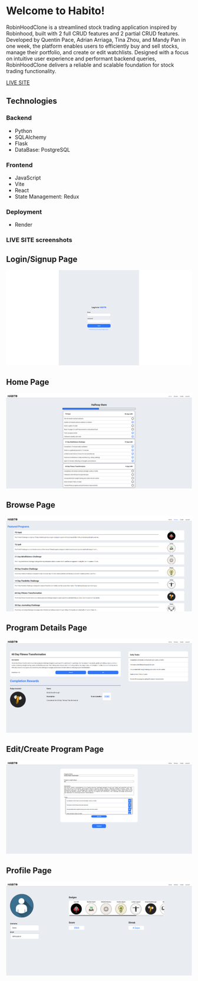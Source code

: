 # Welcome to Habito!

RobinHoodClone is a streamlined stock trading application inspired by Robinhood, built with 2 full CRUD features and 2 partial CRUD features. Developed by Quentin Pace, Adrian Arriaga, Tina Zhou, and Mandy Pan in one week, the platform enables users to efficiently buy and sell stocks, manage their portfolio, and create or edit watchlists. Designed with a focus on intuitive user experience and performant backend queries, RobinHoodClone delivers a reliable and scalable foundation for stock trading functionality.

[LIVE SITE](https://habito-lc92.onrender.com)

## Technologies

### Backend
- Python
- SQLAlchemy
- Flask
- DataBase: PostgreSQL
### Frontend
- JavaScript
- Vite
- React
-  State Management: Redux
### Deployment
- Render

### LIVE SITE screenshots

## Login/Signup Page
![Login/Signup Page](/wiki/wiki-images/LoginSignupPage.png)

## Home Page
![Home Page](/wiki/wiki-images/HomePage.png)

## Browse Page
![Browse Page](/wiki/wiki-images/BrowsePage.png)

## Program Details Page
![Program Details Page](/wiki/wiki-images/ProgramDetailsPage.png)

## Edit/Create Program Page
![Edit/Create Program Page](/wiki/wiki-images/EditCreateProgramPage.png)

## Profile Page
![Profile Page](/wiki/wiki-images/ProfilePage.png)
